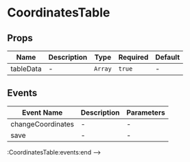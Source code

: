 # CoordinatesTable

## Props

<!-- @vuese:CoordinatesTable:props:start -->
|Name|Description|Type|Required|Default|
|---|---|---|---|---|
|tableData|-|`Array`|`true`|-|

<!-- @vuese:CoordinatesTable:props:end -->


## Events

<!-- @vuese:CoordinatesTable:events:start -->
|Event Name|Description|Parameters|
|---|---|---|
|changeCoordinates|-|-|
|save|-|-|

<!-- @vuese:CoordinatesTable:events:end -->


:CoordinatesTable:events:end -->


